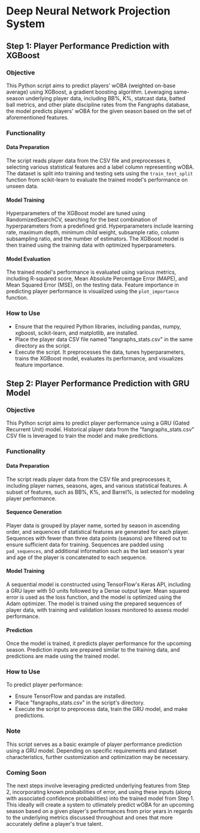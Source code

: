 # Deep Neural Network Projection System

## Step 1: Player Performance Prediction with XGBoost

### Objective
This Python script aims to predict players' wOBA (weighted on-base average) using XGBoost, a gradient boosting algorithm. Leveraging same-season underlying player data, including BB%, K%, statcast data, batted ball metrics, and other plate discipline rates from the Fangraphs database, the model predicts players' wOBA for the given season based on the set of aforementioned features.

### Functionality

#### Data Preparation
The script reads player data from the CSV file and preprocesses it, selecting various statistical features and a label column representing wOBA. The dataset is split into training and testing sets using the `train_test_split` function from scikit-learn to evaluate the trained model's performance on unseen data.

#### Model Training
Hyperparameters of the XGBoost model are tuned using RandomizedSearchCV, searching for the best combination of hyperparameters from a predefined grid. Hyperparameters include learning rate, maximum depth, minimum child weight, subsample ratio, column subsampling ratio, and the number of estimators. The XGBoost model is then trained using the training data with optimized hyperparameters.

#### Model Evaluation
The trained model's performance is evaluated using various metrics, including R-squared score, Mean Absolute Percentage Error (MAPE), and Mean Squared Error (MSE), on the testing data. Feature importance in predicting player performance is visualized using the `plot_importance` function.

### How to Use
- Ensure that the required Python libraries, including pandas, numpy, xgboost, scikit-learn, and matplotlib, are installed.
- Place the player data CSV file named "fangraphs_stats.csv" in the same directory as the script.
- Execute the script. It preprocesses the data, tunes hyperparameters, trains the XGBoost model, evaluates its performance, and visualizes feature importance.

## Step 2: Player Performance Prediction with GRU Model

### Objective
This Python script aims to predict player performance using a GRU (Gated Recurrent Unit) model. Historical player data from the "fangraphs_stats.csv" CSV file is leveraged to train the model and make predictions.

### Functionality

#### Data Preparation
The script reads player data from the CSV file and preprocesses it, including player names, seasons, ages, and various statistical features. A subset of features, such as BB%, K%, and Barrel%, is selected for modeling player performance.

#### Sequence Generation
Player data is grouped by player name, sorted by season in ascending order, and sequences of statistical features are generated for each player. Sequences with fewer than three data points (seasons) are filtered out to ensure sufficient data for training. Sequences are padded using `pad_sequences`, and additional information such as the last season's year and age of the player is concatenated to each sequence.

#### Model Training
A sequential model is constructed using TensorFlow's Keras API, including a GRU layer with 50 units followed by a Dense output layer. Mean squared error is used as the loss function, and the model is optimized using the Adam optimizer. The model is trained using the prepared sequences of player data, with training and validation losses monitored to assess model performance.

#### Prediction
Once the model is trained, it predicts player performance for the upcoming season. Prediction inputs are prepared similar to the training data, and predictions are made using the trained model.

### How to Use
To predict player performance:
- Ensure TensorFlow and pandas are installed.
- Place "fangraphs_stats.csv" in the script's directory.
- Execute the script to preprocess data, train the GRU model, and make predictions.

### Note
This script serves as a basic example of player performance prediction using a GRU model. Depending on specific requirements and dataset characteristics, further customization and optimization may be necessary.

### Coming Soon
The next steps involve leveraging predicted underlying features from Step 2, incorporating known probabilities of error, and using these inputs (along with associated confidence probabilities) into the trained model from Step 1. This ideally will create a system to utlimately predict wOBA for an upcoming season based on a given player's performances from prior years in regards to the underlying metrics discussed throughout and ones that more accurately define a player's true talent.
